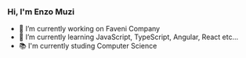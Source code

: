 ### Hi, I'm Enzo Muzi

- 🔭 I’m currently working on Faveni Company
- 🌱 I’m currently learning JavaScript, TypeScript, Angular, React etc...
- 📚 I'm currently studing Computer Science


